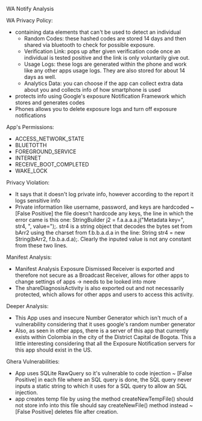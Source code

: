 WA Notify Analysis

WA Privacy Policy:
- containing data elements that can't be used to detect an individual
	- Random Codes: these hashed codes are stored 14 days and then 
	  shared via bluetooth to check for possible exposure.
	- Verification Link: pops up after given verification code once 
	  an individual is tested positive and the link is only voluntarily
	  give out.
	- Usage Logs: these logs are generated within the phone and work like
	  any other apps usage logs. They are also stored for about
	  14 days as well.
	- Analytics Data: you can choose if the app can collect extra data 
	  about you and collects info of how smartphone is used
- protects info using Google's exposure Notification Framework which stores and
generates codes
- Phones allows you to delete exposure logs and turn off exposure notifications

App's Permissions:
- ACCESS_NETWORK_STATE
- BLUETOTTH
- FOREGROUND_SERVICE
- INTERNET
- RECEIVE_BOOT_COMPLETED
- WAKE_LOCK

Privacy Violation:
- It says that it doesn't log private info, however according to the report
it logs sensitive info 
- Private information like username, password, and keys are hardcoded ~ [False Positive] the file doesn't hardcode any keys, the line in which the error came is this one: StringBuilder j2 = f.a.a.a.a.j("Metadata key=", str4, ", value=");. str4 is a string object that decodes the bytes set from bArr2 using the charset from f.b.b.a.d.a in the line: String str4 = new String(bArr2, f.b.b.a.d.a);. Clearly the inputed value is not any constant from these two lines.  

Manifest Analysis:
- Manifest Analysis Exposure Dismissed Receiver is exported and therefore not secure as a Broadcast Receiver, allows for other apps to change settings of apps -> needs to be looked into more
- The shareDiagnosisActivity is also exported out and not necessarily protected, which allows for other apps and users to access this activity. 

Deeper Analysis:
- This App uses and insecure Number Generator which isn't much of a vulnerability considering that it uses google's random number generator
- Also, as seen in other apps, there is a server of this app that currently exists within Colombia in the city of the District Capital de Bogota. This a little interesting considering that all the Exposure Notification servers for this app should exist in the US.

Ghera Vulnerabilities:
- App uses SQLite RawQuery so it's vulnerable to code injection ~ [False Positive] in each file where an SQL query is done, the SQL query never inputs a static string to which it uses for a SQL query to allow an SQL injection.
- app creates temp file by using the method createNewTempFile() should not store info
into this file should say createNewFile() method instead ~ [False Positive] deletes file after creation.

